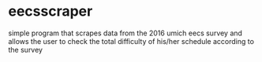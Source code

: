 # eecsscraper
simple program that scrapes data from the 2016 umich eecs survey and allows the user to check the total difficulty of his/her schedule according to the survey
